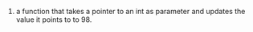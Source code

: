 1. a function that takes a pointer to an int as parameter and updates the value it points to to 98.
